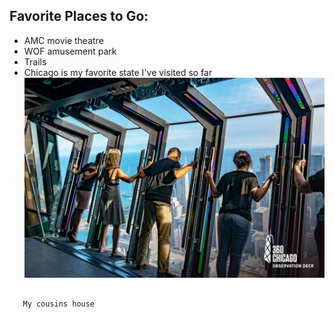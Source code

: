 <div class="favorite-places-section">
  <h2>Favorite Places to Go:</h2>
  <ul>
    <li>AMC movie theatre</li>
    <li>WOF amusement park</li>
    <li>Trails</li>
    <li>Chicago is my favorite state I've visited so far</li>
    <img src="chicago.jpeg" alt="A beautiful image">
  </ul>
</div>
<pre>
  <code>
   My cousins house
  </code>
</pre>

